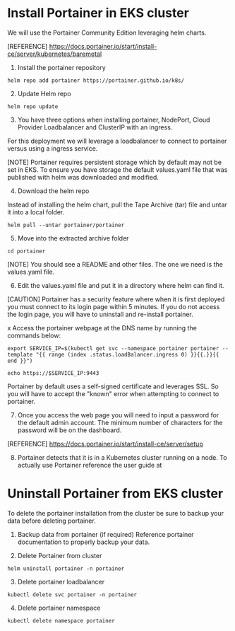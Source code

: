# Install Portainer in EKS cluster

We will use the Portainer Community Edition leveraging helm charts.

[REFERENCE]
https://docs.portainer.io/start/install-ce/server/kubernetes/baremetal

1. Install the portainer repository
```
helm repo add portainer https://portainer.github.io/k8s/
```

2. Update Helm repo

```
helm repo update
```

3. You have three options when installing portainer, NodePort, Cloud Provider Loadbalancer and ClusterIP with an ingress.

For this deployment we will leverage a loadbalancer to connect to portainer versus using a ingress service.

[NOTE] Portainer requires persistent storage which by default may not be set in EKS. To ensure you have storage the default values.yaml file that was published with helm was downloaded and modified.

4.  Download the helm repo

 Instead of installing the helm chart, pull the Tape Archive (tar) file and untar it into a local folder.

```
helm pull --untar portainer/portainer
```
5. Move into the extracted archive  folder 

```
cd portainer
```

[NOTE] You should see a README and other files. The one we need is the values.yaml file.

6. Edit the values.yaml file and put it in a directory where helm can find it.


[CAUTION] Portainer has a security feature where when it is first deployed you must connect to its login page within 5 minutes. If you do not access the login page, you will have to uninstall and re-install portainer.

x Access the portainer webpage at the DNS name by running the commands below:

```
export SERVICE_IP=$(kubectl get svc --namespace portainer portainer --template "{{ range (index .status.loadBalancer.ingress 0) }}{{.}}{{ end }}")
```

```
echo https://$SERVICE_IP:9443
```

Portainer by default uses a self-signed certificate and leverages SSL. So you will have to accept the "known" error when attempting to connect to portainer.

7. Once you access the web page you will need to input a password for the default admin account. The minimum number of characters for the password will be on the dashboard.

[REFERENCE] https://docs.portainer.io/start/install-ce/server/setup

8. Portainer detects that it is in a Kubernetes cluster running on a node. To actually use Portainer reference the user guide at 

# Uninstall Portainer from EKS cluster

To delete the portainer installation from the cluster be sure to backup your data before deleting portainer.

1. Backup data from portainer (if required)
Reference portainer documentation to properly backup your data.

2. Delete Portainer from cluster

```
helm uninstall portainer -n portainer
```

3. Delete portainer loadbalancer

```
kubectl delete svc portainer -n portainer
```

4. Delete portainer namespace

```
kubectl delete namespace portainer
```